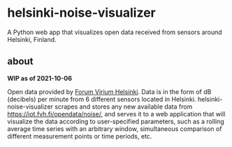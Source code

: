 # helsinki-noise-visualizer
A Python web app that visualizes open data received from sensors around Helsinki, Finland. 

## about
**WIP as of 2021-10-06**

Open data provided by [Forum Virium Helsinki](https://forumvirium.fi/en/tag/avoin-data-en/). Data is in the form of dB (decibels) per minute from 6 different sensors located in Helsinki.
helsinki-noise-visualizer scrapes and stores any new available data from https://iot.fvh.fi/opendata/noise/, and serves it to a web application that will visualize the data according to user-specified parameters, such as a rolling average time series with an arbitrary window, simultaneous comparison of different measurement points or time periods, etc.


